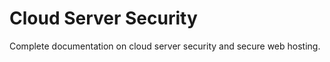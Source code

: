 <h1>Cloud Server Security</h1>

<p>Complete documentation on cloud server security and secure web hosting.</p>
